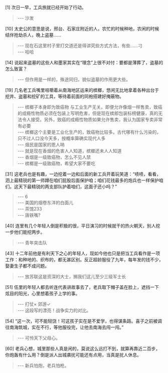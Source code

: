 
[1] 次日一早，工兵旅就已经开始了行动。
>--- 沙发<br>

[10] 太史公的意思是说，邢台、石家庄附近的人，农忙的时候种地，农闲的时候结伴抢劫杀人，晚上盗墓……
>--- 现在石这里村子里打交道还是得讲究些方式方法，有些……刁<br>
>--- 哈哈<br>

[14] 说起来盗墓的这些人和墨家其实在“理念”上很不对付：要都是薄葬了，盗墓的怎么致富？
>--- 但作用是一样的，殊途同归，貌似盗墓的作用更大些。<br>

[19] 几名老工兵嘴里咀嚼着从南海地区运来的槟榔，悠闲无比地拿着各种出台于挖井、盗墓和挖矿的工具，等待着前面的同袍搭建好掩蔽物。
>--- 槟榔子本身即为致癌物 与工业生产无关。即便允许像烟一样售卖，致癌的成瘾性物质必须在包装上写明危害，但是现在槟郎包装标榜健康，真的无法令人接受。另外，致癌的成瘾性物质如果允许售卖，我认为国家专卖非常有必要<br>
>--- 槟榔这个主要是工业化生产的，致癌物比较多。古代哪有什么污染的，只不过人口没今天多，按概率算确实现代人多<br>
>--- 烟民是国家的恩人呐<br>
>--- 就是现在香烟的危害人人知道，槟榔还未人人知道<br>
>--- 香烟是一级致癌物，怎么不见人禁<br>
>--- 槟榔是一级致癌物，希望大家不要吃<br>

[31] 这老兵也是有趣，一边挖着一边和后面的新工兵开着玩笑道：“啧啧，看看，泗上最精锐的第一师蹲在咱们屁股后面保护咱；咱们花钱最多的炮兵也一样保护咱们。这天下最精锐的两支部队护着咱们，这面子还小吗？”
>--- 6<br>
>--- 美国的烟卷东洋的白面儿<br>
>--- 茶馆233<br>
>--- 唐铁嘴?<br>

[40] 连里有几个年轻人倒是积极的很，平日演习的时候就干的热火朝天，别人挖一步他们能挖两步。
>--- 青年突击队<br>

[43] 十二年前他是有利天下之心的年轻人，现如今他也只是把当工兵看作是一项工作：和种地的、织布的，都无甚区别。反正超龄服役了九年，每年发的钱不少，娶妻生子都不成问题。
>--- 放苏联这是资深的大士，搁我们这儿至少三级军士长<br>

[51] 伍里的年轻人都去听连代表讲故事去了，老兵取下帽子盖在脸上，遮挡一下炫目的阳光，心里想着孩子上学的事。
>--- 打仗× 郊游✓<br>
>--- 这段写的漂亮！战争实力的对比。<br>

[54] “这一次，可不能轻饶！可这孩子实在是不爱学，也得谋条路。喜子之前被调往南海筑城，实在不行，等他服役完，让他去南海去闯一闯。”
>--- 可怜天下父母心。<br>

[60] 老兵心想，城里那些人真是闲的，莫说这么远打不到，就算再靠近二百步，你炮轰有什么用？倒是派人出城袭扰可能还有点用，当真是扰人休息。
>--- 新兵怕炮，老兵怕枪。<br>
